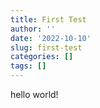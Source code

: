 ```yaml
---
title: First Test
author: ''
date: '2022-10-10'
slug: first-test
categories: []
tags: []
---
```

hello world!